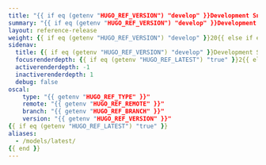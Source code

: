 ```yaml
---
title: "{{ if eq (getenv "HUGO_REF_VERSION") "develop" }}Development Snapshot Reference{{ else }}OSCAL v{{ getenv "HUGO_REF_VERSION" }} Reference{{ end }}"
summary: "{{ if eq (getenv "HUGO_REF_VERSION") "develop" }}Development Snapshot{{ else if eq (getenv "HUGO_REF_LATEST") "true" }}Latest Release (v{{ getenv "HUGO_REF_VERSION" }}){{ else }}{{ getenv "HUGO_REF_VERSION" }}{{ end }}"
layout: reference-release
weight: {{ if eq (getenv "HUGO_REF_VERSION") "develop" }}20{{ else if eq (getenv "HUGO_REF_LATEST") "true" }}50{{ else }}70{{ end }}
sidenav:
  title: {{ if eq (getenv "HUGO_REF_VERSION") "develop" }}Development Snapshot{{ else if eq (getenv "HUGO_REF_LATEST") "true" }}Latest Release (v{{ getenv "HUGO_REF_VERSION" }}){{ else }}{{ getenv "HUGO_REF_VERSION" }}{{ end }}
  focusrenderdepth: {{ if eq (getenv "HUGO_REF_LATEST") "true" }}2{{ else }}1{{ end }}
  activerenderdepth: -1
  inactiverenderdepth: 1
  debug: false
oscal:
    type: "{{ getenv "HUGO_REF_TYPE" }}"
    remote: "{{ getenv "HUGO_REF_REMOTE" }}"
    branch: "{{ getenv "HUGO_REF_BRANCH" }}"
    version: "{{ getenv "HUGO_REF_VERSION" }}"
{{ if eq (getenv "HUGO_REF_LATEST") "true" }}
aliases:
  - /models/latest/
{{ end }}
---
```

